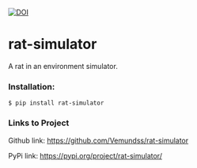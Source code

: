 [![DOI](https://zenodo.org/badge/375333265.svg)](https://zenodo.org/badge/latestdoi/375333265)

# rat-simulator
A rat in an environment simulator.


### Installation:
`$ pip install rat-simulator`


### Links to Project
Github link: 
https://github.com/Vemundss/rat-simulator

PyPi link:
https://pypi.org/project/rat-simulator/
